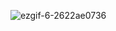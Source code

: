 
![ezgif-6-2622ae0736](https://github.com/seondal/ChildCare/assets/75469131/baa8724a-ee65-45d0-b5a9-ab83fdc27a79)
